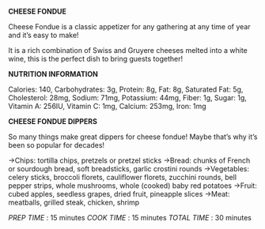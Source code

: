 **CHEESE FONDUE**

Cheese Fondue is a classic appetizer for any gathering at any time of year and it’s easy to make!

It is a rich combination of Swiss and Gruyere cheeses melted into a white wine, this is the perfect dish to bring guests together!

**NUTRITION INFORMATION**

Calories: 140, Carbohydrates: 3g, Protein: 8g, Fat: 8g, Saturated Fat: 5g, Cholesterol: 28mg, Sodium: 71mg, Potassium: 44mg, Fiber: 1g, Sugar: 1g, Vitamin A: 256IU, Vitamin C: 1mg, Calcium: 253mg, Iron: 1mg


**CHEESE FONDUE DIPPERS**

So many things make great dippers for cheese fondue! Maybe that’s why it’s been so popular for decades!

->Chips: tortilla chips, pretzels or pretzel sticks
->Bread: chunks of French or sourdough bread, soft breadsticks, garlic crostini rounds
->Vegetables: celery sticks, broccoli florets, cauliflower florets, zucchini rounds, bell pepper strips, whole mushrooms, whole (cooked) baby red potatoes
->Fruit: cubed apples, seedless grapes, dried fruit, pineapple slices
->Meat: meatballs, grilled steak, chicken, shrimp

*PREP TIME* : 15 minutes
*COOK TIME* : 15 minutes
*TOTAL TIME* : 30 minutes